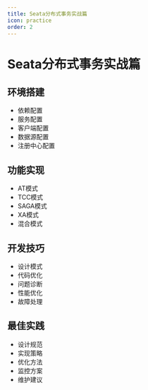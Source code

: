 ```yaml
---
title: Seata分布式事务实战篇
icon: practice
order: 2
---
```


# Seata分布式事务实战篇

## 环境搭建
- 依赖配置
- 服务配置
- 客户端配置
- 数据源配置
- 注册中心配置

## 功能实现
- AT模式
- TCC模式
- SAGA模式
- XA模式
- 混合模式

## 开发技巧
- 设计模式
- 代码优化
- 问题诊断
- 性能优化
- 故障处理

## 最佳实践
- 设计规范
- 实现策略
- 优化方法
- 监控方案
- 维护建议
